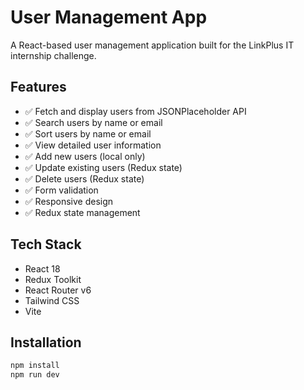 # User Management App

A React-based user management application built for the LinkPlus IT internship challenge.

## Features

- ✅ Fetch and display users from JSONPlaceholder API
- ✅ Search users by name or email
- ✅ Sort users by name or email
- ✅ View detailed user information
- ✅ Add new users (local only)
- ✅ Update existing users (Redux state)
- ✅ Delete users (Redux state)
- ✅ Form validation
- ✅ Responsive design
- ✅ Redux state management

## Tech Stack

- React 18
- Redux Toolkit
- React Router v6
- Tailwind CSS
- Vite

## Installation
```bash
npm install
npm run dev
